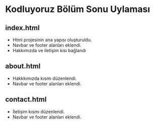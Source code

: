 # Kodluyoruz Bölüm Sonu Uylaması

## index.html

* Html projesinin ana yapısı oluşturuldu.
* Navbar ve footer alanları eklendi.
* Hakkımızda ve iletişim kısı bağlandı

## about.html

* Hakkkımızda kısmı düzenlendi.
* Navbar ve footer alanları eklendi.

## contact.html

* İletişim kısmı düzenlendi.
* Navbar ve footer alanları eklendi.


